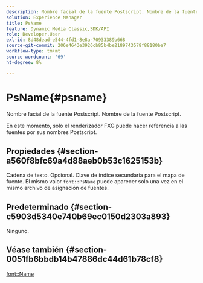 ```yaml
---
description: Nombre facial de la fuente Postscript. Nombre de la fuente Postscript.
solution: Experience Manager
title: PsName
feature: Dynamic Media Classic,SDK/API
role: Developer,User
exl-id: 8d48dead-e544-4fd1-8e8a-70933389b668
source-git-commit: 206e4643e3926cb85b4be2189743578f88180be7
workflow-type: tm+mt
source-wordcount: '69'
ht-degree: 8%

---
```


# PsName{#psname}

Nombre facial de la fuente Postscript. Nombre de la fuente Postscript.

En este momento, solo el renderizador FXG puede hacer referencia a las fuentes por sus nombres Postscript.

## Propiedades {#section-a560f8bfc69a4d88aeb0b53c1625153b}

Cadena de texto. Opcional. Clave de índice secundaria para el mapa de fuente. El mismo valor `font::PsName` puede aparecer solo una vez en el mismo archivo de asignación de fuentes.

## Predeterminado {#section-c5903d5340e740b69ec0150d2303a893}

Ninguno.

## Véase también {#section-0051fb6bbdb14b47886dc44d61b78cf8}

[font::Name](/help/aem-is-ir-api/is-api/image-catalog/image-serving-api-ref/c-image-catalog-reference/c-font-map-reference/r-name-font.md)
